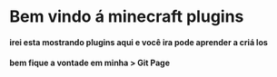 # Bem vindo á minecraft plugins

#### irei esta mostrando plugins aqui e você ira pode aprender a criá los
#### bem fique a vontade em minha > Git Page
